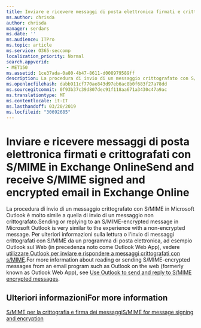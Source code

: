 ```yaml
---
title: Inviare e ricevere messaggi di posta elettronica firmati e crittografati con S/MIME in Exchange Online
ms.author: chrisda
author: chrisda
manager: serdars
ms.date: ''
ms.audience: ITPro
ms.topic: article
ms.service: O365-seccomp
localization_priority: Normal
search.appverid:
- MET150
ms.assetid: 1ce37ada-0a80-4b47-8611-d008979589ff
description: La procedura di invio di un messaggio crittografato con S/MIME in Microsoft Outlook è molto simile a quella di invio di un messaggio non crittografato.
ms.openlocfilehash: dabb911cf770ae843d97eb6ac8b0f683f27a78dd
ms.sourcegitcommit: 0f93b37c39d807dec91f118aa671a3430c47a9ac
ms.translationtype: MT
ms.contentlocale: it-IT
ms.lasthandoff: 03/20/2019
ms.locfileid: "30692685"
---
```

# <a name="send-and-receive-smime-signed-and-encrypted-email-in-exchange-online"></a><span data-ttu-id="99d8d-103">Inviare e ricevere messaggi di posta elettronica firmati e crittografati con S/MIME in Exchange Online</span><span class="sxs-lookup"><span data-stu-id="99d8d-103">Send and receive S/MIME signed and encrypted email in Exchange Online</span></span>

<span data-ttu-id="99d8d-104">La procedura di invio di un messaggio crittografato con S/MIME in Microsoft Outlook è molto simile a quella di invio di un messaggio non crittografato.</span><span class="sxs-lookup"><span data-stu-id="99d8d-104">Sending or replying to an S/MIME-encrypted message in Microsoft Outlook is very similar to the experience with a non-encrypted message.</span></span> <span data-ttu-id="99d8d-105">Per ulteriori informazioni sulla lettura o l'invio di messaggi crittografati con S/MIME da un programma di posta elettronica, ad esempio Outlook sul Web (in precedenza noto come Outlook Web App), vedere [utilizzare Outlook per inviare e rispondere a messaggi crittografati con s/MIME](https://go.microsoft.com/fwlink/p/?LinkId=392520).</span><span class="sxs-lookup"><span data-stu-id="99d8d-105">For more information about reading or sending S/MIME-encrypted messages from an email program such as Outlook on the web (formerly known as Outlook Web App), see [Use Outlook to send and reply to S/MIME encrypted messages](https://go.microsoft.com/fwlink/p/?LinkId=392520).</span></span>

## <a name="for-more-information"></a><span data-ttu-id="99d8d-106">Ulteriori informazioni</span><span class="sxs-lookup"><span data-stu-id="99d8d-106">For more information</span></span>

[<span data-ttu-id="99d8d-107">S/MIME per la crittografia e firma dei messaggi</span><span class="sxs-lookup"><span data-stu-id="99d8d-107">S/MIME for message signing and encryption</span></span>](s-mime-for-message-signing-and-encryption.md)
